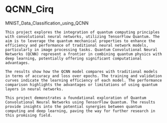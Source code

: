 # QCNN_Cirq

MNIST_Data_Classification_using_QCNN

	This project explores the integration of quantum computing principles with convolutional neural networks, utilizing TensorFlow Quantum. The aim is to leverage the quantum mechanical properties to enhance the efficiency and performance of traditional neural network models, particularly in image processing tasks. Quantum Convolutional Neural Networks (QCNN) represent a frontier in combining quantum physics with deep learning, potentially offering significant computational advantages.

 	The results show how the QCNN model compares with traditional models in terms of accuracy and loss over epochs. The training and validation curves indicate the learning efficiency of each model. The performance comparison highlights the advantages or limitations of using quantum layers in neural networks.

 	This project demonstrates a foundational exploration of Quantum Convolutional Neural Networks using TensorFlow Quantum. The results provide insights into the potential synergies between quantum computing and deep learning, paving the way for further research in this promising field.


